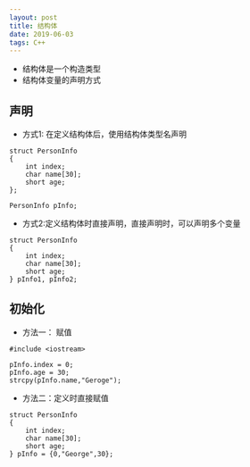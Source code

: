 ```yaml
---
layout: post
title: 结构体
date: 2019-06-03
tags: C++  
---
```



- 结构体是一个构造类型
- 结构体变量的声明方式

## 声明

- 方式1: 在定义结构体后，使用结构体类型名声明

```
struct PersonInfo
{
    int index;
    char name[30];
    short age;
};

PersonInfo pInfo;
```

- 方式2:定义结构体时直接声明，直接声明时，可以声明多个变量

```    
struct PersonInfo
{
    int index;
    char name[30];
    short age;
} pInfo1, pInfo2;
```

## 初始化

- 方法一： 赋值

```
#include <iostream>

pInfo.index = 0;
pInfo.age = 30;
strcpy(pInfo.name,"Geroge");
```

- 方法二：定义时直接赋值

```
struct PersonInfo
{
    int index;
    char name[30];
    short age;
} pInfo = {0,"George",30};
```


